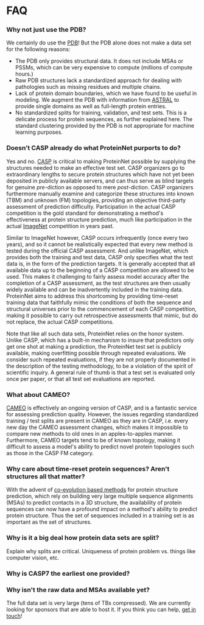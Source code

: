 # FAQ
### Why not just use the PDB?
We certainly do use the [PDB](https://www.rcsb.org/)! But the PDB alone does not make a data set for the following reasons:
* The PDB only provides structural data. It does not include MSAs or PSSMs, which can be very expensive to compute (millions of compute hours.)
* Raw PDB structures lack a standardized approach for dealing with pathologies such as missing residues and multiple chains.
* Lack of protein domain boundaries, which we have found to be useful in modeling. We augment the PDB with information from [ASTRAL](http://scop.berkeley.edu/) to provide single domains as well as full-length protein entries.
* No standardized splits for training, validation, and test sets. This is a delicate process for protein sequences, as further explained here. The standard clustering provided by the PDB is not appropriate for machine learning purposes.

### Doesn’t CASP already do what ProteinNet purports to do?
Yes and no. [CASP](http://predictioncenter.org) is critical to making ProteinNet possible by supplying the structures needed to make an effective test set. CASP organizers go to extraordinary lengths to secure protein structures which have not yet been deposited in publicly available servers, and can thus serve as blind targets for genuine _pre_-diction as opposed to mere _post_-diction. CASP organizers furthermore manually examine and categorize these structures into known (TBM) and unknown (FM) topologies, providing an objective third-party assessment of prediction difficulty. Participation in the actual CASP competition is the gold standard for demonstrating a method's effectiveness at protein structure prediction, much like participation in the actual [ImageNet](http://www.image-net.org) competition in years past.

Similar to ImageNet however, CASP occurs infrequently (once every two years), and so it cannot be realistically expected that every new method is tested during the official CASP assessment. And unlike ImageNet, which provides both the training and test data, CASP only specifies what the test data is, in the form of the prediction targets. It is generally accepted that all available data up to the beginning of a CASP competition are allowed to be used. This makes it challenging to fairly assess model accuracy after the completion of a CASP assessment, as the test structures are then usually widely available and can be inadvertently included in the training data. ProteinNet aims to address this shortcoming by providing time-reset training data that faithfully mimic the conditions of both the sequence and structural universes prior to the commencement of each CASP competition, making it possible to carry out retrospective assessments that mimic, but do not replace, the actual CASP competitions.

Note that like all such data sets, ProteinNet relies on the honor system. Unlike CASP, which has a built-in mechanism to insure that predictors only get one shot at making a prediction, the ProteinNet test set is publicly available, making overfitting possible through repeated evaluations. We consider such repeated evaluations, if they are not properly documented in the description of the testing methodology, to be a violation of the spirit of scientific inquiry. A general rule of thumb is that a test set is evaluated only once per paper, or that all test set evaluations are reported.

### What about CAMEO?
[CAMEO](https://www.cameo3d.org) is effectively an ongoing version of CASP, and is a fantastic service for assessing prediction quality. However, the issues regarding standardized training / test splits are present in CAMEO as they are in CASP, i.e. every new day the CAMEO assessment changes, which makes it impossible to compare new methods to old ones in an apples-to-apples manner. Furthermore, CAMEO targets tend to be of known topology, making it difficult to assess a model's ability to predict novel protein topologies such as those in the CASP FM category.

### Why care about time-reset protein sequences? Aren't structures all that matter?
With the advent of [co-evolution based methods](https://www.nature.com/articles/nrg3414) for protein structure prediction, which rely on building very large multiple sequence alignments (MSAs) to predict contacts in a 3D structure, the availability of protein sequences can now have a profound impact on a method's ability to predict protein structure. Thus the set of sequences included in a training set is as important as the set of structures.

### Why is it a big deal how protein data sets are split?
Explain why splits are critical. Uniqueness of protein problem vs. things like computer vision, etc.

### Why is CASP7 the earliest one provided?

### Why isn't the raw data and MSAs available yet?
The full data set is very large (tens of TBs compressed). We are currently looking for sponsors that are able to host it. If you think you can help, [get in touch](mailto:alquraishi@hms.harvard.edu)!
